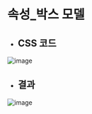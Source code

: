 # 속성_박스 모델
 - ## CSS 코드
 ![image](https://user-images.githubusercontent.com/87827050/154515280-183b4028-2045-491e-90a8-edf8a834a369.png)

 - ## 결과
 ![image](https://user-images.githubusercontent.com/87827050/154515756-ef94290a-19a4-4cf6-b6f9-d7e29dc95365.png)
